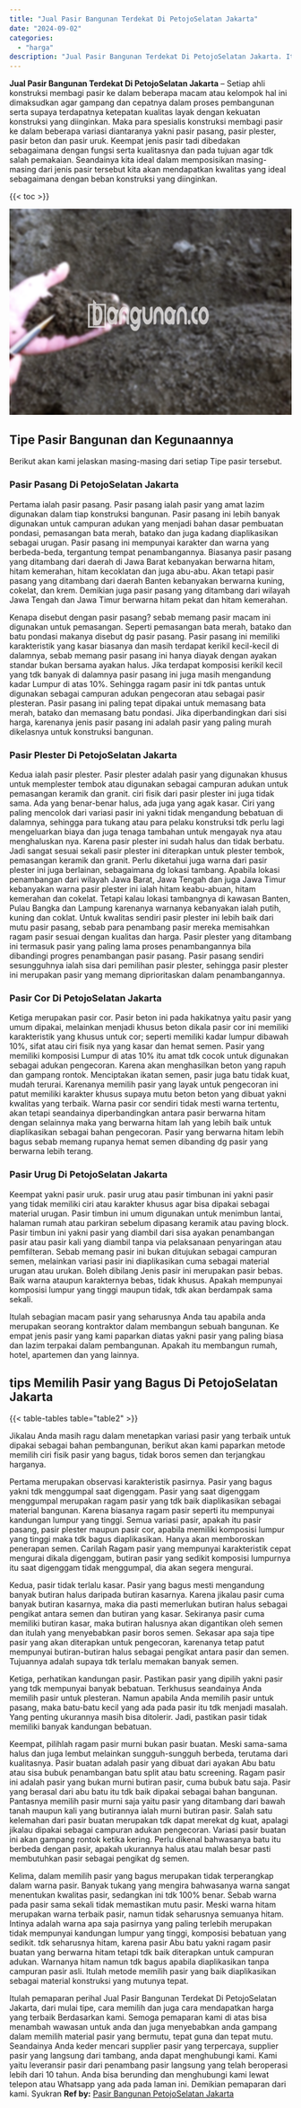 ```yaml
---
title: "Jual Pasir Bangunan Terdekat Di PetojoSelatan Jakarta"
date: "2024-09-02"
categories: 
  - "harga"
description: "Jual Pasir Bangunan Terdekat Di PetojoSelatan Jakarta. Itulah pemaparan perihal Jual Pasir Bangunan Terdekat Di PetojoSelatan Jakarta, dari mulai tipe, cara..."
---
```


**Jual Pasir Bangunan Terdekat Di PetojoSelatan Jakarta** – Setiap ahli konstruksi membagi pasir ke dalam beberapa macam atau kelompok hal ini dimaksudkan agar gampang dan cepatnya dalam proses pembangunan serta supaya terdapatnya ketepatan kualitas layak dengan kekuatan konstruksi yang diinginkan. Maka para spesialis konstruksi membagi pasir ke dalam beberapa variasi diantaranya yakni pasir pasang, pasir plester, pasir beton dan pasir uruk. Keempat jenis pasir tadi dibedakan sebagaimana dengan fungsi serta kualitasnya dan pada tujuan agar tdk salah pemakaian. Seandainya kita ideal dalam memposisikan masing-masing dari jenis pasir tersebut kita akan mendapatkan kwalitas yang ideal sebagaimana dengan beban konstruksi yang diinginkan.

{{< toc >}}

![Jual Pasir Bangunan Terdekat Di PetojoSelatan Jakarta](/images/jual-pasir-bangunan-55.png)

## Tipe Pasir Bangunan dan Kegunaannya

Berikut akan kami jelaskan masing-masing dari setiap Tipe pasir tersebut.

### Pasir Pasang Di PetojoSelatan Jakarta

Pertama ialah pasir pasang. Pasir pasang ialah pasir yang amat lazim digunakan dalam tiap konstruksi bangunan. Pasir pasang ini lebih banyak digunakan untuk campuran adukan yang menjadi bahan dasar pembuatan pondasi, pemasangan bata merah, batako dan juga kadang diaplikasikan sebagai urugan. Pasir pasang ini mempunyai karakter dan warna yang berbeda-beda, tergantung tempat penambangannya. Biasanya pasir pasang yang ditambang dari daerah di Jawa Barat kebanyakan berwarna hitam, hitam kemerahan, hitam kecoklatan dan juga abu-abu. Akan tetapi pasir pasang yang ditambang dari daerah Banten kebanyakan berwarna kuning, cokelat, dan krem. Demikian juga pasir pasang yang ditambang dari wilayah Jawa Tengah dan Jawa Timur berwarna hitam pekat dan hitam kemerahan.

Kenapa disebut dengan pasir pasang? sebab memang pasir macam ini digunakan untuk pemasangan. Seperti pemasangan bata merah, batako dan batu pondasi makanya disebut dg pasir pasang. Pasir pasang ini memiliki karakteristik yang kasar biasanya dan masih terdapat kerikil kecil-kecil di dalamnya, sebab memang pasir pasang ini hanya diayak dengan ayakan standar bukan bersama ayakan halus. Jika terdapat komposisi kerikil kecil yang tdk banyak di dalamnya pasir pasang ini juga masih mengandung kadar Lumpur di atas 10%. Sehingga ragam pasir ini tdk pantas untuk digunakan sebagai campuran adukan pengecoran atau sebagai pasir plesteran. Pasir pasang ini paling tepat dipakai untuk memasang bata merah, batako dan memasang batu pondasi. Jika diperbandingkan dari sisi harga, karenanya jenis pasir pasang ini adalah pasir yang paling murah dikelasnya untuk konstruksi bangunan.

### Pasir Plester Di PetojoSelatan Jakarta

Kedua ialah pasir plester. Pasir plester adalah pasir yang digunakan khusus untuk memplester tembok atau digunakan sebagai campuran adukan untuk pemasangan keramik dan granit. ciri fisik dari pasir plester ini juga tidak sama. Ada yang benar-benar halus, ada juga yang agak kasar. Ciri yang paling mencolok dari variasi pasir ini yakni tidak mengandung bebatuan di dalamnya, sehingga para tukang atau para pelaku konstruksi tdk perlu lagi mengeluarkan biaya dan juga tenaga tambahan untuk mengayak nya atau menghaluskan nya. Karena pasir plester ini sudah halus dan tidak berbatu. Jadi sangat sesuai sekali pasir plester ini diterapkan untuk plester tembok, pemasangan keramik dan granit. Perlu diketahui juga warna dari pasir plester ini juga berlainan, sebagaimana dg lokasi tambang. Apabila lokasi penambangan dari wilayah Jawa Barat, Jawa Tengah dan juga Jawa Timur kebanyakan warna pasir plester ini ialah hitam keabu-abuan, hitam kemerahan dan cokelat. Tetapi kalau lokasi tambangnya di kawasan Banten, Pulau Bangka dan Lampung karenanya warnanya kebanyakan ialah putih, kuning dan coklat. Untuk kwalitas sendiri pasir plester ini lebih baik dari mutu pasir pasang, sebab para penambang pasir mereka memisahkan ragam pasir sesuai dengan kualitas dan harga. Pasir plester yang ditambang ini termasuk pasir yang paling lama proses penambangannya bila dibandingi progres penambangan pasir pasang. Pasir pasang sendiri sesungguhnya ialah sisa dari pemilihan pasir plester, sehingga pasir plester ini merupakan pasir yang memang diprioritaskan dalam penambangannya.

### Pasir Cor Di PetojoSelatan Jakarta

Ketiga merupakan pasir cor. Pasir beton ini pada hakikatnya yaitu pasir yang umum dipakai, melainkan menjadi khusus beton dikala pasir cor ini memiliki karakteristik yang khusus untuk cor; seperti memiliki kadar lumpur dibawah 10%, sifat atau ciri fisik nya yang kasar dan hemat semen. Pasir yang memiliki komposisi Lumpur di atas 10% itu amat tdk cocok untuk digunakan sebagai adukan pengecoran. Karena akan menghasilkan beton yang rapuh dan gampang rontok. Menciptakan ikatan semen, pasir juga batu tidak kuat, mudah terurai. Karenanya memilih pasir yang layak untuk pengecoran ini patut memiliki karakter khusus supaya mutu beton beton yang dibuat yakni kwalitas yang terbaik. Warna pasir cor sendiri tidak mesti warna tertentu, akan tetapi seandainya diperbandingkan antara pasir berwarna hitam dengan selainnya maka yang berwarna hitam lah yang lebih baik untuk diaplikasikan sebagai bahan pengecoran. Pasir yang berwarna hitam lebih bagus sebab memang rupanya hemat semen dibanding dg pasir yang berwarna lebih terang.

### Pasir Urug Di PetojoSelatan Jakarta

Keempat yakni pasir uruk. pasir urug atau pasir timbunan ini yakni pasir yang tidak memiliki ciri atau karakter khusus agar bisa dipakai sebagai material urugan. Pasir timbun ini umum digunakan untuk menimbun lantai, halaman rumah atau parkiran sebelum dipasang keramik atau paving block. Pasir timbun ini yakni pasir yang diambil dari sisa ayakan penambangan pasir atau pasir kali yang diambil tanpa via pelaksanaan penyaringan atau pemfilteran. Sebab memang pasir ini bukan ditujukan sebagai campuran semen, melainkan variasi pasir ini diaplikasikan cuma sebagai material urugan atau urukan. Boleh dibilang Jenis pasir ini merupakan pasir bebas. Baik warna ataupun karakternya bebas, tidak khusus. Apakah mempunyai komposisi lumpur yang tinggi maupun tidak, tdk akan berdampak sama sekali.

Itulah sebagian macam pasir yang seharusnya Anda tau apabila anda merupakan seorang kontraktor dalam membangun sebuah bangunan. Ke empat jenis pasir yang kami paparkan diatas yakni pasir yang paling biasa dan lazim terpakai dalam pembangunan. Apakah itu membangun rumah, hotel, apartemen dan yang lainnya.

## tips Memilih Pasir yang Bagus Di PetojoSelatan Jakarta

{{< table-tables table="table2" >}}

Jikalau Anda masih ragu dalam menetapkan variasi pasir yang terbaik untuk dipakai sebagai bahan pembangunan, berikut akan kami paparkan metode memilih ciri fisik pasir yang bagus, tidak boros semen dan terjangkau harganya.

Pertama merupakan observasi karakteristik pasirnya. Pasir yang bagus yakni tdk menggumpal saat digenggam. Pasir yang saat digenggam menggumpal merupakan ragam pasir yang tdk baik diaplikasikan sebagai material bangunan. Karena biasanya ragam pasir seperti itu mempunyai kandungan lumpur yang tinggi. Semua variasi pasir, apakah itu pasir pasang, pasir plester maupun pasir cor, apabila memiliki komposisi lumpur yang tinggi maka tdk bagus diaplikasikan. Hanya akan memboroskan penerapan semen. Carilah Ragam pasir yang mempunyai karakteristik cepat mengurai dikala digenggam, butiran pasir yang sedikit komposisi lumpurnya itu saat digenggam tidak menggumpal, dia akan segera mengurai.

Kedua, pasir tidak terlalu kasar. Pasir yang bagus mesti mengandung banyak butiran halus daripada butiran kasarnya. Karena jikalau pasir cuma banyak butiran kasarnya, maka dia pasti memerlukan butiran halus sebagai pengikat antara semen dan butiran yang kasar. Sekiranya pasir cuma memiliki butiran kasar, maka butiran halusnya akan digantikan oleh semen dan itulah yang menyebabkan pasir boros semen. Sekasar apa saja tipe pasir yang akan diterapkan untuk pengecoran, karenanya tetap patut mempunyai butiran-butiran halus sebagai pengikat antara pasir dan semen. Tujuannya adalah supaya tdk terlalu memakan banyak semen.

Ketiga, perhatikan kandungan pasir. Pastikan pasir yang dipilih yakni pasir yang tdk mempunyai banyak bebatuan. Terkhusus seandainya Anda memilih pasir untuk plesteran. Namun apabila Anda memilih pasir untuk pasang, maka batu-batu kecil yang ada pada pasir itu tdk menjadi masalah. Yang penting ukurannya masih bisa ditolerir. Jadi, pastikan pasir tidak memiliki banyak kandungan bebatuan.

Keempat, pilihlah ragam pasir murni bukan pasir buatan. Meski sama-sama halus dan juga lembut melainkan sungguh-sungguh berbeda, terutama dari kualitasnya. Pasir buatan adalah pasir yang dibuat dari ayakan Abu batu atau sisa bubuk penambangan batu split atau batu screening. Ragam pasir ini adalah pasir yang bukan murni butiran pasir, cuma bubuk batu saja. Pasir yang berasal dari abu batu itu tdk baik dipakai sebagai bahan bangunan. Pantasnya memilih pasir murni saja yaitu pasir yang ditambang dari bawah tanah maupun kali yang butirannya ialah murni butiran pasir. Salah satu kelemahan dari pasir buatan merupakan tdk dapat merekat dg kuat, apalagi jikalau dipakai sebagai campuran adukan pengecoran. Variasi pasir buatan ini akan gampang rontok ketika kering. Perlu dikenal bahwasanya batu itu berbeda dengan pasir, apakah ukurannya halus atau malah besar pasti membutuhkan pasir sebagai pengikat dg semen.

Kelima, dalam memilih pasir yang bagus merupakan tidak terperangkap dalam warna pasir. Banyak tukang yang mengira bahwasanya warna sangat menentukan kwalitas pasir, sedangkan ini tdk 100% benar. Sebab warna pada pasir sama sekali tidak memastikan mutu pasir. Meski warna hitam merupakan warna terbaik pasir, namun tidak seharusnya semuanya hitam. Intinya adalah warna apa saja pasirnya yang paling terlebih merupakan tidak mempunyai kandungan lumpur yang tinggi, komposisi bebatuan yang sedikit. tdk seharusnya hitam, karena pasir Abu batu yakni ragam pasir buatan yang berwarna hitam tetapi tdk baik diterapkan untuk campuran adukan. Warnanya hitam namun tdk bagus apabila diaplikasikan tanpa campuran pasir asli. Itulah metode memilih pasir yang baik diaplikasikan sebagai material konstruksi yang mutunya tepat.

Itulah pemaparan perihal Jual Pasir Bangunan Terdekat Di PetojoSelatan Jakarta, dari mulai tipe, cara memilih dan juga cara mendapatkan harga yang terbaik Berdasarkan kami. Semoga pemaparan kami di atas bisa menambah wawasan untuk anda dan juga menyebabkan anda gampang dalam memilih material pasir yang bermutu, tepat guna dan tepat mutu. Seandainya Anda keder mencari supplier pasir yang terpercaya, supplier pasir yang langsung dari tambang, anda dapat menghubungi kami. Kami yaitu leveransir pasir dari penambang pasir langsung yang telah beroperasi lebih dari 10 tahun. Anda bisa berunding dan menghubungi kami lewat telepon atau Whatsapp yang ada pada laman ini. Demikian pemaparan dari kami. Syukran
**Ref by:** [Pasir Bangunan PetojoSelatan Jakarta](https://id.wikipedia.org/wiki/Pasir)
